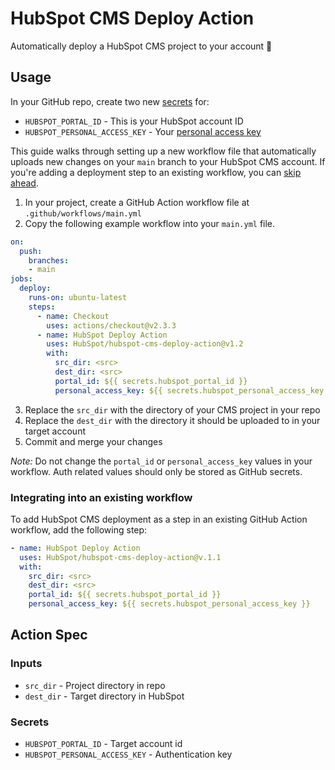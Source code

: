 # HubSpot CMS Deploy Action

Automatically deploy a HubSpot CMS project to your account 🚀

## Usage
In your GitHub repo, create two new [secrets](https://docs.github.com/en/free-pro-team@latest/actions/reference/encrypted-secrets#creating-encrypted-secrets-for-a-repository) for:
- `HUBSPOT_PORTAL_ID` - This is your HubSpot account ID
- `HUBSPOT_PERSONAL_ACCESS_KEY` - Your [personal access key](https://developers.hubspot.com/docs/cms/personal-cms-access-key)

This guide walks through setting up a new workflow file that automatically uploads new changes on your `main` branch to your HubSpot CMS account. If you're adding a deployment step to an existing workflow, you can [skip ahead](#integrating-into-an-existing-workflow).

1. In your project, create a GitHub Action workflow file at `.github/workflows/main.yml`
2. Copy the following example workflow into your `main.yml` file.
```yaml
on:
  push:
    branches:
    - main
jobs:
  deploy:
    runs-on: ubuntu-latest
    steps:
      - name: Checkout
        uses: actions/checkout@v2.3.3
      - name: HubSpot Deploy Action
        uses: HubSpot/hubspot-cms-deploy-action@v1.2
        with:
          src_dir: <src>
          dest_dir: <src>
          portal_id: ${{ secrets.hubspot_portal_id }}
          personal_access_key: ${{ secrets.hubspot_personal_access_key }}
```
3. Replace the `src_dir` with the directory of your CMS project in your repo
4. Replace the `dest_dir` with the directory it should be uploaded to in your target account
5. Commit and merge your changes

*Note:* Do not change the `portal_id` or `personal_access_key` values in your workflow. Auth related values should only be stored as GitHub secrets.

### Integrating into an existing workflow
To add HubSpot CMS deployment as a step in an existing GitHub Action workflow, add the following step:
```yaml
- name: HubSpot Deploy Action
  uses: HubSpot/hubspot-cms-deploy-action@v.1.1
  with:
    src_dir: <src>
    dest_dir: <src>
    portal_id: ${{ secrets.hubspot_portal_id }}
    personal_access_key: ${{ secrets.hubspot_personal_access_key }}
```

## Action Spec
### Inputs
- `src_dir` - Project directory in repo
- `dest_dir` - Target directory in HubSpot

### Secrets
- `HUBSPOT_PORTAL_ID` - Target account id
- `HUBSPOT_PERSONAL_ACCESS_KEY` - Authentication key
